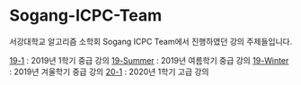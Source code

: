 # Sogang-ICPC-Team
서강대학교 알고리즘 소학회 Sogang ICPC Team에서 진행하였던 강의 주제들입니다.

[19-1](https://github.com/raararaara/Sogang-ICPC-Team/tree/master/19-1%EC%A4%91%EA%B8%89) : 2019년 1학기 중급 강의
[19-Summer](https://github.com/raararaara/Sogang-ICPC-Team/tree/master/19-S%EC%A4%91%EA%B8%89) : 2019년 여름학기 중급 강의
[19-Winter](https://github.com/raararaara/Sogang-ICPC-Team/tree/master/19-W%EC%A4%91%EA%B8%89) : 2019년 겨울학기 중급 강의
[20-1](https://github.com/raararaara/Sogang-ICPC-Team/tree/master/20-1%EA%B3%A0%EA%B8%89) : 2020년 1학기 고급 강의
